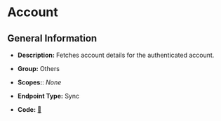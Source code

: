 # Account

## General Information

- **Description:** Fetches account details for the authenticated account.

- **Group:** Others
- **Scopes:**: _None_
- **Endpoint Type:** Sync
- **Code:** [🔗](https://github.com/NangoHQ/integration-templates/tree/main/integrations/checkr-partner-staging/syncs/account.ts)

